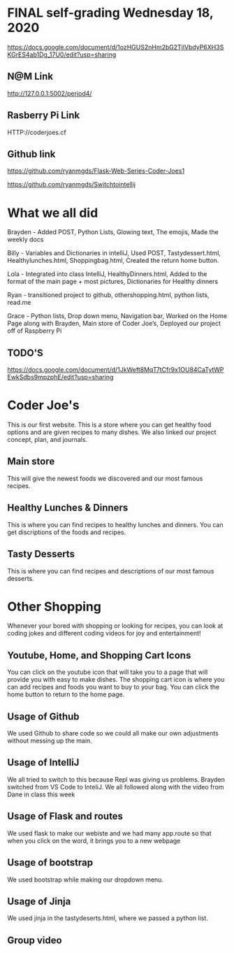 # FINAL self-grading Wednesday 18, 2020

https://docs.google.com/document/d/1ozHGUS2nHm2bG2TjlVbdyP6XH3SKGrES4ab1Dg_17U0/edit?usp=sharing 

## N@M Link
http://127.0.0.1:5002/period4/
## Rasberry Pi Link
HTTP://coderjoes.cf
## Github link
https://github.com/ryanmgds/Flask-Web-Series-Coder-Joes1

https://github.com/ryanmgds/Switchtointellij

# What we all did

Brayden - Added POST, Python Lists, Glowing text, The emojis, Made the weekly docs


Billy - Variables and Dictionaries in intelliJ, Used POST, Tastydessert.html, Healthylunches.html, Shoppingbag.html, Created the return home button.


Lola - Integrated into class IntelliJ, HealthyDinners.html, Added to the format of the main page + most pictures, Dictionaries for Healthy dinners


Ryan - transitioned project to github, othershopping.html, python lists, read.me


Grace - Python lists, Drop down menu, Navigation bar, Worked on the Home Page along with Brayden, Main store of Coder Joe’s, Deployed our project off of Raspberry Pi

## TODO'S
https://docs.google.com/document/d/1JkWeft8MqT7tCfr9x1OU84CaTytWPEwkSdbs9mpzphE/edit?usp=sharing

# Coder Joe's
This is our first website. This is a store where you can get healthy food options and are given recipes to many dishes. We also linked our project concept, plan, and journals.

## Main store
This will give the newest foods we discovered and our most famous recipes.

## Healthy Lunches & Dinners
This is where you can find recipes to healthy lunches and dinners. You can get discriptions of the foods and recipes.

## Tasty Desserts
This is where you can find recipes and descriptions of our most famous desserts.

# Other Shopping
Whenever your bored with shopping or looking for recipes, you can look at coding jokes and different coding videos for joy and entertainment! 

## Youtube, Home, and Shopping Cart Icons
You can click on the youtube icon that will take you to a page that will provide you with easy to make dishes. The shopping cart icon is where you can add recipes and foods you want to buy to your bag. You can click the home button to return to the home page.


## Usage of Github
We used Github to share code so we could all make our own adjustments without messing up the main. 
## Usage of IntelliJ
We all tried to switch to this because Repl was giving us problems. Brayden switched from VS Code to InteliJ. We all followed along with the video from Dane in class this week
## Usage of Flask and routes
We used flask to make our webiste and we had many app.route so that when you click on the word, it brings you to a new webpage
## Usage of bootstrap
We used bootstrap while making our dropdown menu. 
## Usage of Jinja
We used jinja in the tastydeserts.html, where we passed a python list.
## Group video 



